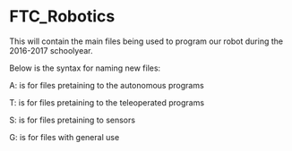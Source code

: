 # FTC_Robotics

This will contain the main files being used to program our robot during the 2016-2017 schoolyear. 

Below is the syntax for naming new files: 
  
  A: is for files pretaining to the autonomous programs 
  
  T: is for files pretaining to the teleoperated programs 
  
  S: is for files pretaining to sensors 
  
  G: is for files with general use
